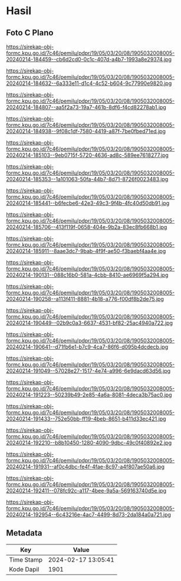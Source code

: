 # Hasil

## Foto C Plano

https://sirekap-obj-formc.kpu.go.id/7c46/pemilu/pdpr/19/05/03/20/08/1905032008005-20240214-184459--cb6d2cd0-0c1c-407d-a4b7-1993a8e29374.jpg

https://sirekap-obj-formc.kpu.go.id/7c46/pemilu/pdpr/19/05/03/20/08/1905032008005-20240214-184632--6a333e11-d1c4-4c52-b604-9c77990e9820.jpg

https://sirekap-obj-formc.kpu.go.id/7c46/pemilu/pdpr/19/05/03/20/08/1905032008005-20240214-184807--aa5f2a73-19a7-461b-8df6-f4cd82278ab1.jpg

https://sirekap-obj-formc.kpu.go.id/7c46/pemilu/pdpr/19/05/03/20/08/1905032008005-20240214-184938--9f08c1df-7580-4419-a87f-7be0fbed71ed.jpg

https://sirekap-obj-formc.kpu.go.id/7c46/pemilu/pdpr/19/05/03/20/08/1905032008005-20240214-185103--9eb0715f-5720-4636-ad8c-589ee7618277.jpg

https://sirekap-obj-formc.kpu.go.id/7c46/pemilu/pdpr/19/05/03/20/08/1905032008005-20240214-185353--1a101063-50fa-44b7-8d71-8726f0023483.jpg

https://sirekap-obj-formc.kpu.go.id/7c46/pemilu/pdpr/19/05/03/20/08/1905032008005-20240214-185441--b6fecbe6-42e3-49c3-9f4b-4fc40d50db91.jpg

https://sirekap-obj-formc.kpu.go.id/7c46/pemilu/pdpr/19/05/03/20/08/1905032008005-20240214-185706--413f119f-0658-404e-9b2a-83ec8fb668b1.jpg

https://sirekap-obj-formc.kpu.go.id/7c46/pemilu/pdpr/19/05/03/20/08/1905032008005-20240214-185911--8aae3dc7-9bab-4f9f-ae50-f3baebf4aa4e.jpg

https://sirekap-obj-formc.kpu.go.id/7c46/pemilu/pdpr/19/05/03/20/08/1905032008005-20240214-190131--088c16b0-581a-4cbb-8410-ae6969f5a294.jpg

https://sirekap-obj-formc.kpu.go.id/7c46/pemilu/pdpr/19/05/03/20/08/1905032008005-20240214-190258--a113f411-8881-4b18-a776-f00df8b2de75.jpg

https://sirekap-obj-formc.kpu.go.id/7c46/pemilu/pdpr/19/05/03/20/08/1905032008005-20240214-190449--02b9c0a3-6637-4531-bf82-25ac4940a722.jpg

https://sirekap-obj-formc.kpu.go.id/7c46/pemilu/pdpr/19/05/03/20/08/1905032008005-20240214-190641--d71fb6e1-b7c9-4ca7-86f6-d095b4dcdecb.jpg

https://sirekap-obj-formc.kpu.go.id/7c46/pemilu/pdpr/19/05/03/20/08/1905032008005-20240214-191049--57028e27-1517-4e74-a996-6e9dacd63d56.jpg

https://sirekap-obj-formc.kpu.go.id/7c46/pemilu/pdpr/19/05/03/20/08/1905032008005-20240214-191223--50239b49-2e85-4a6a-8081-4deca3b75ac0.jpg

https://sirekap-obj-formc.kpu.go.id/7c46/pemilu/pdpr/19/05/03/20/08/1905032008005-20240214-191433--752e50bb-ff19-4beb-8651-b411d33ec421.jpg

https://sirekap-obj-formc.kpu.go.id/7c46/pemilu/pdpr/19/05/03/20/08/1905032008005-20240214-192210--b8b10450-1280-4090-9dbc-49c0f40892e2.jpg

https://sirekap-obj-formc.kpu.go.id/7c46/pemilu/pdpr/19/05/03/20/08/1905032008005-20240214-191931--af0c4dbc-fe4f-4fae-8c97-a4f807ae50a6.jpg

https://sirekap-obj-formc.kpu.go.id/7c46/pemilu/pdpr/19/05/03/20/08/1905032008005-20240214-192411--078fc92c-a117-4bee-9a5a-569163740d5e.jpg

https://sirekap-obj-formc.kpu.go.id/7c46/pemilu/pdpr/19/05/03/20/08/1905032008005-20240214-192954--6c43216e-4ac7-4499-8d73-2da184a0a721.jpg


## Metadata

| Key        | Value               |
| ---------- | ------------------- |
| Time Stamp | 2024-02-17 13:05:41 |
| Kode Dapil | 1901                |



